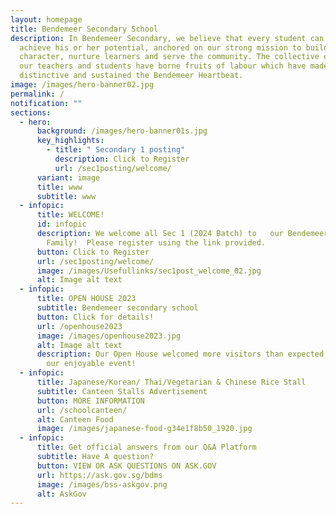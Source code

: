 ```yaml
---
layout: homepage
title: Bendemeer Secondary School
description: In Bendemeer Secondary, we believe that every student can shine and
  achieve his or her potential, anchored on our strong mission to build
  character, nurture learners and serve the community. The collective efforts of
  our teachers and students have borne fruits of labour which have made us
  distinctive and sustained the Bendemeer Heartbeat.
image: /images/hero-banner02.jpg
permalink: /
notification: ""
sections:
  - hero:
      background: /images/hero-banner01s.jpg
      key_highlights:
        - title: " Secondary 1 posting"
          description: Click to Register
          url: /sec1posting/welcome/
      variant: image
      title: www
      subtitle: www
  - infopic:
      title: WELCOME!
      id: infopic
      description: We welcome all Sec 1 (2024 Batch) to   our Bendemeer
        Family!  Please register using the link provided.
      button: Click to Register
      url: /sec1posting/welcome/
      image: /images/Usefullinks/sec1post_welcome_02.jpg
      alt: Image alt text
  - infopic:
      title: OPEN HOUSE 2023
      subtitle: Bendemeer secondary school
      button: Click for details!
      url: /openhouse2023
      image: /images/openhouse2023.jpg
      alt: Image alt text
      description: Our Open House welcomed more visitors than expected!  Click to see
        our enjoyable event!
  - infopic:
      title: Japanese/Korean/ Thai/Vegetarian & Chinese Rice Stall
      subtitle: Canteen Stalls Advertisement
      button: MORE INFORMATION
      url: /schoolcanteen/
      alt: Canteen Food
      image: /images/japanese-food-g34e1f8b50_1920.jpg
  - infopic:
      title: Get official answers from our Q&A Platform
      subtitle: Have A question?
      button: VIEW OR ASK QUESTIONS ON ASK.GOV
      url: https://ask.gov.sg/bdms
      image: /images/bss-askgov.png
      alt: AskGov
---
```

